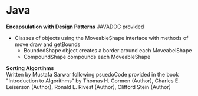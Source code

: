 # Java

**Encapsulation with Design Patterns**  JAVADOC provided
  - Classes of objects using the MoveableShape interface with methods of move draw and getBounds  
    - BoundedShape object creates a border around each MoveabelShape  
    - CompoundShape compounds each MoveableShape  
   
    
    
    
**Sorting Algortihms**  
  Written by Mustafa Sarwar following psuedoCode provided in the book "Introduction to Algorithms" by Thomas H. Cormen (Author), Charles E. Leiserson (Author), Ronald L. Rivest (Author), Clifford Stein (Author)
